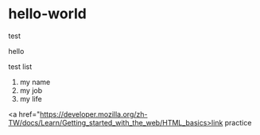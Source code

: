 # hello-world
test
<p>hello</p>

<p>test list</p>

<ol>
  <li>my name</li>
  <li>my job</li>
  <li>my life</li>
</ol>

<a href="https://developer.mozilla.org/zh-TW/docs/Learn/Getting_started_with_the_web/HTML_basics>link practice</a>
